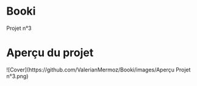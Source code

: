 # Booki
Projet n°3

<h1>Aperçu du projet</h1>
![Cover](https://github.com/ValerianMermoz/Booki/images/Aperçu Projet n°3.png)
